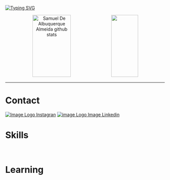 [![Typing SVG](https://readme-typing-svg.herokuapp.com/?color=3BDAF7&size=35&center=true&vCenter=true&width=1000&lines=Hello,+my+name+is+Samuel+:%29;Be+Welcome!;SamuTechMan+%E2%9C%94%EF%B8%8F)](https://git.io/typing-svg)

<div align="center">  
  <img width="49%" height="195px" src="https://github-readme-stats.vercel.app/api?username=SamuTechMan&show_icons=true&count_private=true&hide_border=true&title_color=eef2ff&icon_color=01C231&text_color=f6f5f4&bg_color=0d1117" alt="Samuel De Albuquerque Almeida github stats" /> 
  <img width="41%" height="195px" src="https://github-readme-stats.vercel.app/api/top-langs/?username=SamuTechMan&layout=compact&hide_border=true&title_color=ffffff&text_color=f6f5f4&bg_color=0d1117" />
</div>

---

<h1>Contact</h1>
    <div class="contato">
        <div>
            <a class="contatoBotao" href="https://www.instagram.com/samuel_a_alm/"><img src="https://img.shields.io/badge/Instagram-E4405F?style=for-the-badge&logo=instagram&logoColor=white" alt="Image Logo Instagran"></a>
            <a class="contatoBotao" href="https://br.linkedin.com/in/samuel-de-albuquerque-almeida-3792a0256/"><img src="https://img.shields.io/badge/LinkedIn-0077B5?style=for-the-badge&logo=linkedin&logoColor=white" alt="image Logo Image Linkedin"></a>
        </div>
    </div>
    <h1>Skills</h1>
    <div class="skils">
        <img src="https://img.shields.io/badge/HTML-239120?style=for-the-badge&logo=html5&logoColor=white" alt="">
        <img src="https://img.shields.io/badge/CSS3-1572B6?style=for-the-badge&logo=css3&logoColor=white" alt="">
        <img src="https://img.shields.io/badge/Java-ED8B00?style=for-the-badge&logo=openjdk&logoColor=white" alt="">
        <img src="https://img.shields.io/badge/GIT-E44C30?style=for-the-badge&logo=git&logoColor=white" alt="">
        <img src="https://img.shields.io/badge/Vercel-000000?style=for-the-badge&logo=vercel&logoColor=white" alt="">
    </div>
    <h1>Learning</h1>
    <div class="estudos">
        <img src="https://img.shields.io/badge/JavaScript-323330?style=for-the-badge&logo=javascript&logoColor=F7DF1E" alt="">
        <img src="https://img.shields.io/badge/Java-ED8B00?style=for-the-badge&logo=openjdk&logoColor=white" alt="">
        <img src="https://img.shields.io/badge/Spring-6DB33F?style=for-the-badge&logo=spring&logoColor=white" alt="">
        <img src="https://img.shields.io/badge/C%23-239120?style=for-the-badge&logo=c-sharp&logoColor=white" alt="">
        <img src="https://img.shields.io/badge/MySQL-00000F?style=for-the-badge&logo=mysql&logoColor=white" alt="">
    </div>

